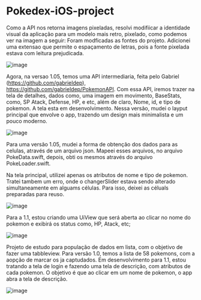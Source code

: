 # Pokedex-iOS-project

Como a API nos retorna imagens pixeladas, resolvi modifiicar a identidade visual da aplicação para um modelo mais retro, pixelado, como podemos ver na imagem a seguir:
Foram modficadas as fontes do projeto.
Adicionei uma extensao que permite o espaçamento de letras, pois a fonte pixelada estava com leitura prejudicada.

![image](https://user-images.githubusercontent.com/56733190/125090177-73aee700-e0a5-11eb-92d6-337d1bcbc10d.png)


Agora, na versao 1.05, temos uma API intermediaria, feita pelo Gabriel (https://github.com/gabrieldep), https://github.com/gabrieldep/PokemonAPI. Com essa API, iremos trazer na tela de detalhes, dados como, uma imagem em movimento, BaseStats, como, SP Atack, Defense, HP, e etc, além de claro, Nome, id, e tipo de pokemon.
A tela esta em desenvolvimento.
Nessa versão, mudei o layput principal que envolve o app, trazendo um design mais minimalista e um pouco moderno.

![image](https://user-images.githubusercontent.com/56733190/125004634-52f87a00-e030-11eb-8b51-1a9dd863a76e.png)


Para uma versão 1.05, mudei a forma de obtenção dos dados para as celulas, através de um arquivo json.
Mapeei esses arquivos, no arquivo PokeData.swift, depois, obti os mesmos através do arquivo PokeLoader.swift.



Na tela principal, utilizei apenas os atributos de nome e tipo de pokemon.
Tratei tambem um erro, onde o changerSlider estava sendo alterado simultaneamente em alguams células. Para isso, deixei as céluals preparadas para reuso.

![image](https://user-images.githubusercontent.com/56733190/124819913-36cadf00-df43-11eb-9e33-2a0083b0a3ef.png)


Para a 1.1, estou criando uma UiView que será aberta ao clicar no nome do pokemon e exibirá os status como, HP, Atack, etc; 

![image](https://user-images.githubusercontent.com/56733190/124819965-4a764580-df43-11eb-8266-2afeced58aae.png)


Projeto de estudo para população de dados em lista, com o objetivo de fazer uma tabbleview. Para versão 1.0, temos a lista de 58 pokemons, com a aopção de marcar os ja captudados.
Em desenvolvimento para 1.1, estou tratando a tela de login e fazendo uma tela de descrição, com atributos de cada pokemon. O objetivo é que ao clicar em um nome de pokemon, o app abra a tela de descrição.

![image](https://user-images.githubusercontent.com/56733190/124818811-ddae7b80-df41-11eb-8d9d-08b2e790d796.png)

